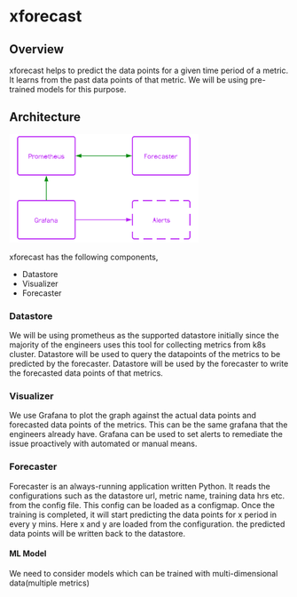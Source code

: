# xforecast

## Overview
xforecast helps to predict the data points for a given time period of a metric. It learns from the past data points of that metric.
We will be using pre-trained models for this purpose.

## Architecture

![Alt text](images/forecaster.PNG?raw=true "Architecture diagram of kube-forecast")

xforecast has the following components,

- Datastore
- Visualizer
- Forecaster

### Datastore
We will be using prometheus as the supported datastore initially since the majority of the engineers uses this tool for collecting metrics from k8s cluster. Datastore will be used to query the datapoints of the metrics to be predicted by the forecaster. Datastore will be used by the forecaster to write the forecasted data points of that metrics.

### Visualizer
We use Grafana to plot the graph against the actual data points and forecasted data points of the metrics. This can be the same grafana that the engineers already have. Grafana can be used to set alerts to remediate the issue proactively with automated or manual means.

### Forecaster
Forecaster is an always-running application written Python. It reads the configurations such as the datastore url, metric name, training data hrs etc. from the config file. This config can be loaded as a configmap. Once the training is completed, it will start predicting the data points for x period in every y mins. Here x and y are loaded from the configuration. the predicted data points will be written back to the datastore.

#### ML Model
We need to consider models which can be trained with multi-dimensional data(multiple metrics)



